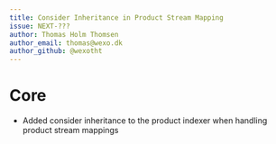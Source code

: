 ```yaml
---
title: Consider Inheritance in Product Stream Mapping
issue: NEXT-???
author: Thomas Holm Thomsen
author_email: thomas@wexo.dk
author_github: @wexotht
---
```

# Core
* Added consider inheritance to the product indexer when handling product stream mappings
